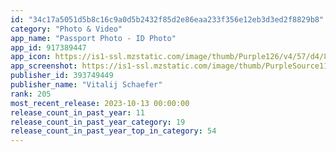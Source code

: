 ```yaml
---
id: "34c17a5051d5b8c16c9a0d5b2432f85d2e86eaa233f356e12eb3d3ed2f8829b8"
category: "Photo & Video"
app_name: "Passport Photo - ID Photo"
app_id: 917389447
app_icon: https://is1-ssl.mzstatic.com/image/thumb/Purple126/v4/57/d4/84/57d48428-8168-be62-8d0b-6bbb4f088370/AppIcon-1x_U007emarketing-0-6-0-85-220-0.png/1024x1024bb.png
app_screenshot: https://is1-ssl.mzstatic.com/image/thumb/PurpleSource116/v4/94/eb/48/94eb483e-e325-f126-a759-55fefaa8938d/963724d5-6eef-4a8d-ba9c-24a9a6c2d13c_01.png/1242x2688bb.png
publisher_id: 393749449
publisher_name: "Vitalij Schaefer"
rank: 205
most_recent_release: 2023-10-13 00:00:00
release_count_in_past_year: 11
release_count_in_past_year_category: 19
release_count_in_past_year_top_in_category: 54
---
```

